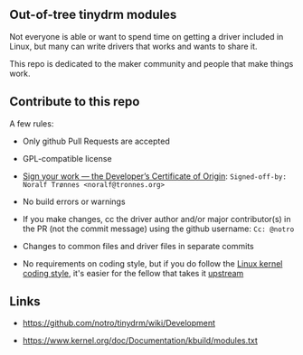 Out-of-tree tinydrm modules
---------------------------

Not everyone is able or want to spend time on getting a driver included in Linux, but many can write drivers that works and wants to share it.

This repo is dedicated to the maker community and people that make things work.

Contribute to this repo
-----------------------

A few rules:

- Only github Pull Requests are accepted

- GPL-compatible license

- [Sign your work — the Developer’s Certificate of Origin](https://www.kernel.org/doc/html/latest/process/submitting-patches.html#sign-your-work-the-developer-s-certificate-of-origin): ```Signed-off-by: Noralf Trønnes <noralf@tronnes.org>```

- No build errors or warnings

- If you make changes, cc the driver author and/or major contributor(s) in the PR (not the commit message) using the github username: ```Cc: @notro```

- Changes to common files and driver files in separate commits

- No requirements on coding style, but if you do follow the [Linux kernel coding style](https://www.kernel.org/doc/html/latest/process/coding-style.html), it's easier for the fellow that takes it [upstream](https://kernelnewbies.org/UpstreamMerge)

Links
-----

- https://github.com/notro/tinydrm/wiki/Development

- https://www.kernel.org/doc/Documentation/kbuild/modules.txt

